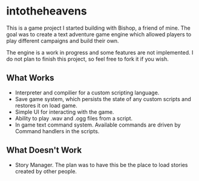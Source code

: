 # intotheheavens

This is a game project I started building with Bishop, a friend of mine.  The goal was to create a text adventure game engine which allowed players to play different campaigns and build their own.

The engine is a work in progress and some features are not implemented.  I do not plan to finish this project, so feel free to fork it if you wish.

What Works
----------
* Interpreter and compilier for a custom scripting language.
* Save game system, which persists the state of any custom scripts and restores it on load game.
* Simple UI for interacting with the game.
* Ability to play .wav and .ogg files from a script.
* In game text command system.  Available commands are driven by Command handlers in the scripts.

What Doesn't Work
-----------------
* Story Manager.  The plan was to have this be the place to load stories created by other people.
